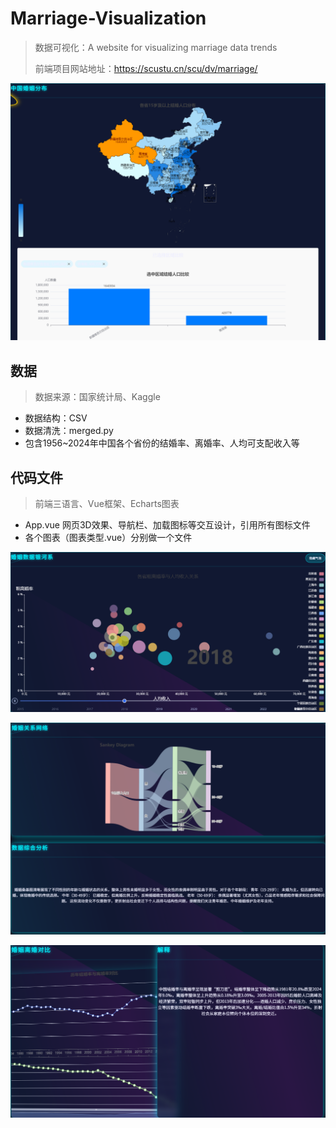 # Marriage-Visualization

> 数据可视化：A website for visualizing marriage data trends
>
> 前端项目网站地址：https://scustu.cn/scu/dv/marriage/

![](https://github.com/The-niceU/marriage-visualization/blob/main/%E4%B8%AD%E5%9B%BD%E5%9C%B0%E5%9B%BE.png)

## 数据

> 数据来源：国家统计局、Kaggle

- 数据结构：CSV
- 数据清洗：merged.py
- 包含1956~2024年中国各个省份的结婚率、离婚率、人均可支配收入等

## 代码文件

> 前端三语言、Vue框架、Echarts图表

- App.vue 网页3D效果、导航栏、加载图标等交互设计，引用所有图标文件
- 各个图表（图表类型.vue）分别做一个文件

![](https://github.com/The-niceU/marriage-visualization/blob/main/%E6%95%A3%E7%82%B9%E5%9B%BE.png)

![](https://github.com/The-niceU/marriage-visualization/blob/main/%E6%A1%91%E5%9F%BA%E5%9B%BE.png)

![](https://github.com/The-niceU/marriage-visualization/blob/main/%E5%8F%8C%E6%8A%98%E7%BA%BF.png)
